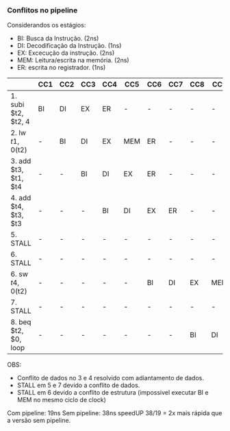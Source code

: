 ### Conflitos no pipeline

Considerandos os estágios:
* BI: Busca da Instrução. (2ns)
* DI: Decodificação da Instrução. (1ns)
* EX: Excecução da instrução. (2ns)
* MEM: Leitura/escrita na memória. (2ns)
* ER: escrita no registrador. (1ns)

|                      | CC1 | CC2 | CC3 | CC4 | CC5 | CC6 | CC7 | CC8 | CC9 | CC10|
|----------------------|-----|-----|-----|-----|-----|-----|-----|-----|-----|-----|
|1. subi $t2, $t2, 4   |  BI |  DI |  EX | ER  |  -  |  -  |  -  |  -  |  -  |  -  |
|2. lw   $t1, 0($t2)   |  -  |  BI |  DI | EX  | MEM | ER  |  -  |  -  |  -  |  -  |
|3. add  $t3, $t1, $t4 |  -  |  -  |  BI | DI  | EX  | ER  |  -  |  -  |  -  |  -  |
|4. add  $t4, $t3, $t3 |  -  |  -  |  -  | BI  | DI  | EX  | ER  |  -  |  -  |  -  |
|5. STALL              |  -  |  -  |  -  |  -  |  -  |  -  |  -  |  -  |  -  |  -  |
|6. STALL              |  -  |  -  |  -  |  -  |  -  |  -  |  -  |  -  |  -  |  -  |
|6. sw   $t4, 0($t2)   |  -  |  -  |  -  |  -  |  -  | BI  | DI  | EX  | MEM |  -  |
|7. STALL              |  -  |  -  |  -  |  -  |  -  |  -  |  -  |  -  |  -  |  -  |
|8. beq  $t2, $0, loop |  -  |  -  |  -  |  -  |  -  |  -  |  -  | BI  | DI  | EX  |

OBS: 
* Conflito de dados no 3 e 4 resolvido com adiantamento de dados.
* STALL em 5 e 7 devido a conflito de dados.
* STALL em 6 devido a conflito de estrutura (impossivel executar BI e MEM no mesmo ciclo de clock)

Com pipeline: 19ns 
Sem pipeline: 38ns 
speedUP 38/19 = 2x mais rápida que a versão sem pipeline.
